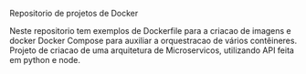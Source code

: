 Repositorio de projetos de Docker

Neste repositorio tem exemplos de Dockerfile para a criacao de imagens e docker Docker Compose para auxiliar a orquestracao de vários contêineres.
Projeto de criacao de uma arquitetura de Microservicos, utilizando API feita em python e node.



